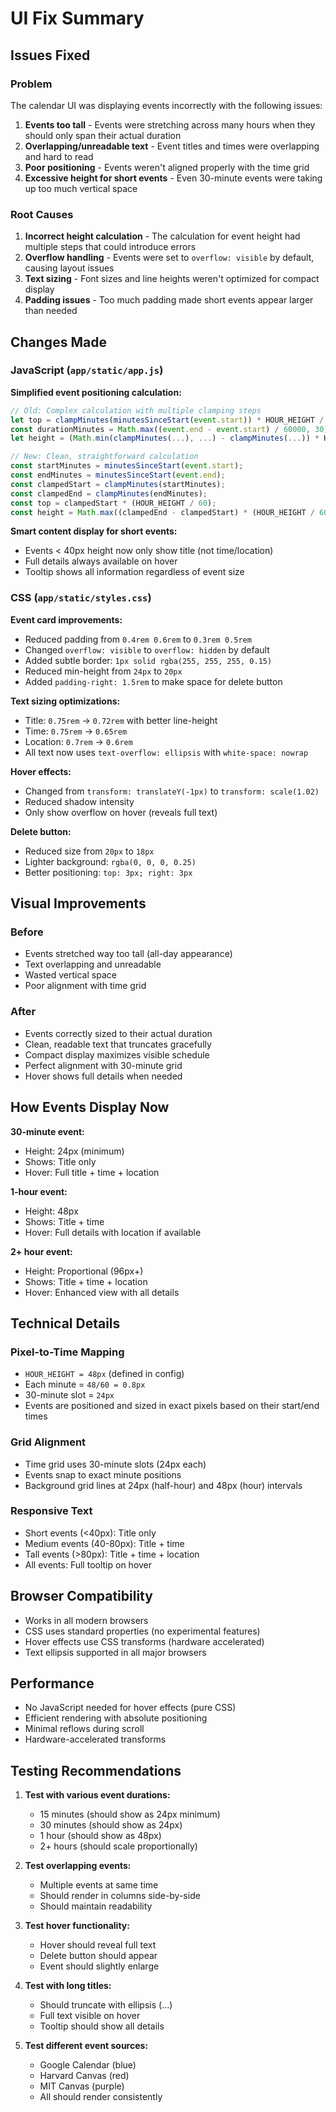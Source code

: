 # UI Fix Summary

## Issues Fixed

### Problem
The calendar UI was displaying events incorrectly with the following issues:
1. **Events too tall** - Events were stretching across many hours when they should only span their actual duration
2. **Overlapping/unreadable text** - Event titles and times were overlapping and hard to read
3. **Poor positioning** - Events weren't aligned properly with the time grid
4. **Excessive height for short events** - Even 30-minute events were taking up too much vertical space

### Root Causes
1. **Incorrect height calculation** - The calculation for event height had multiple steps that could introduce errors
2. **Overflow handling** - Events were set to `overflow: visible` by default, causing layout issues
3. **Text sizing** - Font sizes and line heights weren't optimized for compact display
4. **Padding issues** - Too much padding made short events appear larger than needed

## Changes Made

### JavaScript (`app/static/app.js`)

**Simplified event positioning calculation:**
```javascript
// Old: Complex calculation with multiple clamping steps
let top = clampMinutes(minutesSinceStart(event.start)) * HOUR_HEIGHT / 60;
const durationMinutes = Math.max((event.end - event.start) / 60000, 30);
let height = (Math.min(clampMinutes(...), ...) - clampMinutes(...)) * HOUR_HEIGHT / 60;

// New: Clean, straightforward calculation
const startMinutes = minutesSinceStart(event.start);
const endMinutes = minutesSinceStart(event.end);
const clampedStart = clampMinutes(startMinutes);
const clampedEnd = clampMinutes(endMinutes);
const top = clampedStart * (HOUR_HEIGHT / 60);
const height = Math.max((clampedEnd - clampedStart) * (HOUR_HEIGHT / 60), 24);
```

**Smart content display for short events:**
- Events < 40px height now only show title (not time/location)
- Full details always available on hover
- Tooltip shows all information regardless of event size

### CSS (`app/static/styles.css`)

**Event card improvements:**
- Reduced padding from `0.4rem 0.6rem` to `0.3rem 0.5rem`
- Changed `overflow: visible` to `overflow: hidden` by default
- Added subtle border: `1px solid rgba(255, 255, 255, 0.15)`
- Reduced min-height from `24px` to `20px`
- Added `padding-right: 1.5rem` to make space for delete button

**Text sizing optimizations:**
- Title: `0.75rem` → `0.72rem` with better line-height
- Time: `0.75rem` → `0.65rem`
- Location: `0.7rem` → `0.6rem`
- All text now uses `text-overflow: ellipsis` with `white-space: nowrap`

**Hover effects:**
- Changed from `transform: translateY(-1px)` to `transform: scale(1.02)`
- Reduced shadow intensity
- Only show overflow on hover (reveals full text)

**Delete button:**
- Reduced size from `20px` to `18px`
- Lighter background: `rgba(0, 0, 0, 0.25)`
- Better positioning: `top: 3px; right: 3px`

## Visual Improvements

### Before
- Events stretched way too tall (all-day appearance)
- Text overlapping and unreadable
- Wasted vertical space
- Poor alignment with time grid

### After
- Events correctly sized to their actual duration
- Clean, readable text that truncates gracefully
- Compact display maximizes visible schedule
- Perfect alignment with 30-minute grid
- Hover shows full details when needed

## How Events Display Now

**30-minute event:**
- Height: 24px (minimum)
- Shows: Title only
- Hover: Full title + time + location

**1-hour event:**
- Height: 48px
- Shows: Title + time
- Hover: Full details with location if available

**2+ hour event:**
- Height: Proportional (96px+)
- Shows: Title + time + location
- Hover: Enhanced view with all details

## Technical Details

### Pixel-to-Time Mapping
- `HOUR_HEIGHT = 48px` (defined in config)
- Each minute = `48/60 = 0.8px`
- 30-minute slot = `24px`
- Events are positioned and sized in exact pixels based on their start/end times

### Grid Alignment
- Time grid uses 30-minute slots (24px each)
- Events snap to exact minute positions
- Background grid lines at 24px (half-hour) and 48px (hour) intervals

### Responsive Text
- Short events (<40px): Title only
- Medium events (40-80px): Title + time
- Tall events (>80px): Title + time + location
- All events: Full tooltip on hover

## Browser Compatibility
- Works in all modern browsers
- CSS uses standard properties (no experimental features)
- Hover effects use CSS transforms (hardware accelerated)
- Text ellipsis supported in all major browsers

## Performance
- No JavaScript needed for hover effects (pure CSS)
- Efficient rendering with absolute positioning
- Minimal reflows during scroll
- Hardware-accelerated transforms

## Testing Recommendations

1. **Test with various event durations:**
   - 15 minutes (should show as 24px minimum)
   - 30 minutes (should show as 24px)
   - 1 hour (should show as 48px)
   - 2+ hours (should scale proportionally)

2. **Test overlapping events:**
   - Multiple events at same time
   - Should render in columns side-by-side
   - Should maintain readability

3. **Test hover functionality:**
   - Hover should reveal full text
   - Delete button should appear
   - Event should slightly enlarge

4. **Test with long titles:**
   - Should truncate with ellipsis (...)
   - Full text visible on hover
   - Tooltip should show all details

5. **Test different event sources:**
   - Google Calendar (blue)
   - Harvard Canvas (red)
   - MIT Canvas (purple)
   - All should render consistently


